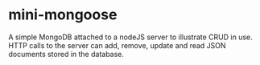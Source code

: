 # mini-mongoose
A simple MongoDB attached to a nodeJS server to illustrate CRUD in use. HTTP calls to the server can add, remove, update and read JSON documents stored in the database.

